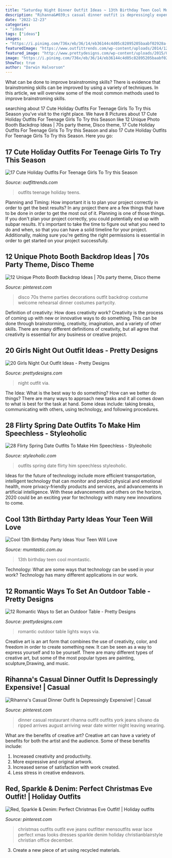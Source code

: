 ```yaml
---
title: "Saturday Night Dinner Outfit Ideas ~ 13th Birthday Teen Cool Momtastic"
description: "Rihanna&#039;s casual dinner outfit is depressingly expensive!"
date: "2022-12-23"
categories:
- "ideas"
tags: ["ideas"]
images:
- "https://i.pinimg.com/736x/eb/36/14/eb36144c4d05c82895205baabf02928a--casual-dinner-outfits-winter-outfits.jpg"
featuredImage: "https://www.outfittrends.com/wp-content/uploads/2014/12/shinny-outfits-for-teens.jpg"
featured_image: "http://www.prettydesigns.com/wp-content/uploads/2015/09/20-girls-night-out-outfit-ideas13.jpg"
image: "https://i.pinimg.com/736x/eb/36/14/eb36144c4d05c82895205baabf02928a--casual-dinner-outfits-winter-outfits.jpg"
ShowToc: true
author: "Darwin Halvorson"
---
```



What can be done to improve brainstroming skills?
There is evidence that brainstroming skills can be improved by using a variety of techniques. In this article, we will overview some of the most common methods used to improve brainstroming skills.

	

		
searching about 17 Cute Holiday Outfits For Teenage Girls To Try this Season you've visit to the right place. We have 8 Pictures about 17 Cute Holiday Outfits For Teenage Girls To Try this Season like 12 Unique Photo Booth Backdrop Ideas | 70s party theme, Disco theme, 17 Cute Holiday Outfits For Teenage Girls To Try this Season and also 17 Cute Holiday Outfits For Teenage Girls To Try this Season. Here you go:
		
    
## 17 Cute Holiday Outfits For Teenage Girls To Try This Season

<img loading=lazy src="https://www.outfittrends.com/wp-content/uploads/2014/12/shinny-outfits-for-teens.jpg" onerror="this.onerror=null;this.src='https://tse3.mm.bing.net/th?id=OIP.rgHAeyvN8i0ngnQh2jcbUwAAAA&amp;pid=15.1';" alt="17 Cute Holiday Outfits For Teenage Girls To Try this Season">

_Source: outfittrends.com_

>outfits teenage holiday teens. 

	

Planning and Timing: How important it is to plan your project correctly in order to get the best results?
In any project there are a few things that have to be done in order to get the most out of it. Planning is one of those things. If you don't plan your project correctly, you could potentially end up with subpar results. It's important to take the time to figure out what you need to do and when, so that you can have a solid timeline for your project. Additionally, making sure you're getting the right permissions is essential in order to get started on your project successfully.

    
## 12 Unique Photo Booth Backdrop Ideas | 70s Party Theme, Disco Theme

<img loading=lazy src="https://i.pinimg.com/736x/36/60/b8/3660b8ff9fbf3c981b231db878033565.jpg" onerror="this.onerror=null;this.src='https://tse3.mm.bing.net/th?id=OIP.fNQh8Xzh2E1YNCWQEd3SZAHaLH&amp;pid=15.1';" alt="12 Unique Photo Booth Backdrop Ideas | 70s party theme, Disco theme">

_Source: pinterest.com_

>disco 70s theme parties decorations outfit backdrop costume welcome rehearsal dinner costumes partycity. 

	

Definition of creativity: How does creativity work?
Creativity is the process of coming up with new or innovative ways to do something. This can be done through brainstorming, creativity, imagination, and a variety of other skills. There are many different definitions of creativity, but all agree that creativity is essential for any business or creative project.

    
## 20 Girls Night Out Outfit Ideas - Pretty Designs

<img loading=lazy src="http://www.prettydesigns.com/wp-content/uploads/2015/09/20-girls-night-out-outfit-ideas13.jpg" onerror="this.onerror=null;this.src='https://tse3.mm.bing.net/th?id=OIP.rC3VmS2Bjcmu6NIu55275QHaLH&amp;pid=15.1';" alt="20 Girls Night Out Outfit Ideas - Pretty Designs">

_Source: prettydesigns.com_

>night outfit via. 

	

The Idea: What is the best way to do something?
How can we better do things? There are many ways to approach new tasks and it all comes down to what is best for the task at hand. Some ideas include: taking breaks, communicating with others, using technology, and following procedures.

    
## 28 Flirty Spring Date Outfits To Make Him Speechless - Styleoholic

<img loading=lazy src="https://i.styleoholic.com/2016/03/flirty-spring-date-outfits-to-make-him-speechless-3.jpg" onerror="this.onerror=null;this.src='https://tse4.mm.bing.net/th?id=OIP.ZaIu6InXg9bfB59OsA2v-QHaOc&amp;pid=15.1';" alt="28 Flirty Spring Date Outfits To Make Him Speechless - Styleoholic">

_Source: styleoholic.com_

>outfits spring date flirty him speechless styleoholic. 

	

Ideas for the future of technology include more efficient transportation, intelligent technology that can monitor and predict physical and emotional health, more privacy-friendly products and services, and advancements in artificial intelligence. With these advancements and others on the horizon, 2020 could be an exciting year for technology with many new innovations to come.

    
## Cool 13th Birthday Party Ideas Your Teen Will Love

<img loading=lazy src="http://cdn1-www.momtastic.com/assets/uploads/2018/08/13th-birthday-648x486.jpg" onerror="this.onerror=null;this.src='https://tse3.mm.bing.net/th?id=OIP._Kh-02y58w0uldyAfVD5RgHaFj&amp;pid=15.1';" alt="Cool 13th Birthday Party Ideas Your Teen Will Love">

_Source: mumtastic.com.au_

>13th birthday teen cool momtastic. 

	

Technology: What are some ways that technology can be used in your work?
Technology has many different applications in our work.

    
## 12 Romantic Ways To Set An Outdoor Table - Pretty Designs

<img loading=lazy src="http://www.prettydesigns.com/wp-content/uploads/2014/08/Outdoor-Table-Romantic-Lights.jpg" onerror="this.onerror=null;this.src='https://tse2.mm.bing.net/th?id=OIP.bcbK-tCYDFnCeBoZ0Ei5OQHaLJ&amp;pid=15.1';" alt="12 Romantic Ways to Set an Outdoor Table - Pretty Designs">

_Source: prettydesigns.com_

>romantic outdoor table lights ways via. 

	

Creative art is an art form that combines the use of creativity, color, and freedom in order to create something new. It can be seen as a way to express yourself and to be yourself. There are many different types of creative art, but some of the most popular types are painting, sculpture,Drawing, and music.

    
## Rihanna&#039;s Casual Dinner Outfit Is Depressingly Expensive! | Casual

<img loading=lazy src="https://i.pinimg.com/736x/eb/36/14/eb36144c4d05c82895205baabf02928a--casual-dinner-outfits-winter-outfits.jpg" onerror="this.onerror=null;this.src='https://tse1.mm.bing.net/th?id=OIP.nb06bl_bzkqAhatgwf3-GAHaLI&amp;pid=15.1';" alt="Rihanna&#039;s Casual Dinner Outfit Is Depressingly Expensive! | Casual">

_Source: pinterest.com_

>dinner casual restaurant rihanna outfit outfits york jeans silvano da ripped arrives august arriving wear date winter night leaving wearing. 

	

What are the benefits of creative art?
Creative art can have a variety of benefits for both the artist and the audience. Some of these benefits include: 
1. Increased creativity and productivity.
2. More expressive and original artwork.
3. Increased sense of satisfaction with work created. 
4. Less stress in creative endeavors.

    
## Red, Sparkle &amp; Denim: Perfect Christmas Eve Outfit! | Holiday Outfits

<img loading=lazy src="https://i.pinimg.com/736x/66/27/59/662759755d5c24f7f05284a0dc952a3d--christmas-eve-outfit-occasion-wear.jpg" onerror="this.onerror=null;this.src='https://tse3.mm.bing.net/th?id=OIP.RD219k91eJAj8s3p-qYsNQHaHa&amp;pid=15.1';" alt="Red, Sparkle &amp; Denim: Perfect Christmas Eve Outfit! | Holiday outfits">

_Source: pinterest.com_

>christmas outfits outfit eve jeans outfitter mensoutfits wear lace perfect xmas looks dresses sparkle denim holiday christianblairstyle christian office december. 

	

3. Create a new piece of art using recycled materials.

